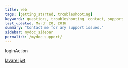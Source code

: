 ```yaml
---
title: web
tags: [getting_started, troubleshooting]
keywords: questions, troubleshooting, contact, support
last_updated: March 20, 2016
summary: "Contact me for any support issues."
sidebar: mydoc_sidebar
permalink: /mydoc_support/
---
```


loginAction

[lavarel jwt ](https://github.com/jnuc093/study_quickstart-intermediate.git)
